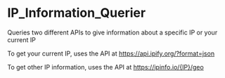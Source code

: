 # IP_Information_Querier
Queries two different APIs to give information about a specific IP or your current IP


To get your current IP, uses the API at https://api.ipify.org/?format=json

To get other IP information, uses the API at https://ipinfo.io/{IP}/geo
